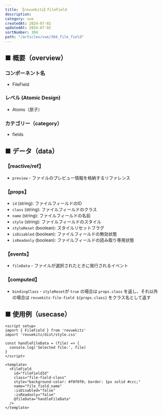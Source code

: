 ```yaml
---
title: 【revuekitz】FileField
description:
category: vue
createdAt: 2024-07-02
updatedAt: 2024-07-02
sortNumber: 304
path: "/articles/vue/304_file_field"
---
```


<nuxt-content-wrapper>

## ■ 概要（overview）
### コンポーネント名
- FileField

### レベル (Atomic Design)
-  Atoms（原子）

### カテゴリー（category）
- fields

## ■ データ（data）

### 【reactive/ref】
- `preview` - ファイルのプレビュー情報を格納するリファレンス

### 【props】
- `id` (string): ファイルフィールドのID
- `class` (string): ファイルフィールドのクラス
- `name` (string): ファイルフィールドの名前
- `style` (string): ファイルフィールドのスタイル
- `styleReset` (boolean): スタイルリセットフラグ
- `isDisabled` (boolean): ファイルフィールドの無効状態
- `isReadonly` (boolean): ファイルフィールドの読み取り専用状態

### 【events】
- `fileData` - ファイルが選択されたときに発行されるイベント

### 【computed】
- `bindingClass` - `styleReset`が `true` の場合は `props.class` を返し、それ以外の場合は `revuekitz-file-field ${props.class}` をクラス名として返す

## ■ 使用例（usecase）
```vue
<script setup>
import { FileField } from 'revuekitz'
import 'revuekitz/dist/style.css' 

const handleFileData = (file) => {
  console.log('Selected file:', file)
}
</script>

<template>
  <FileField
    id="fileFieldId"
    class="file-field-class"
    style="background-color: #f0f0f0; border: 1px solid #ccc;"
    name="file_field_name"
    :isDisabled="false"
    :isReadonly="false"
    @fileData="handleFileData"
  />
</template>

```

</nuxt-content-wrapper>